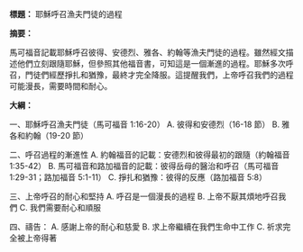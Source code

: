 **標題：** 耶穌呼召漁夫門徒的過程

**摘要：**

馬可福音記載耶穌呼召彼得、安德烈、雅各、約翰等漁夫門徒的過程。雖然經文描述他們立刻跟隨耶穌，但參照其他福音書，可知這是一個漸進的過程。耶穌多次呼召，門徒們經歷掙扎和猶豫，最終才完全降服。這提醒我們，上帝呼召我們的過程可能漫長，需要時間和耐心。

**大綱：**

一、耶穌呼召漁夫門徒（馬可福音 1:16-20）
    A. 彼得和安德烈（16-18 節）
    B. 雅各和約翰（19-20 節）

二、呼召過程的漸進性
    A. 約翰福音的記載：安德烈和彼得最初的跟隨（約翰福音 1:35-42）
    B. 馬可福音和路加福音的記載：彼得岳母的醫治和呼召（馬可福音 1:29-31；路加福音 5:1-11）
    C. 掙扎和猶豫：彼得的反應（路加福音 5:8）

三、上帝呼召的耐心和堅持
    A. 呼召是一個漫長的過程
    B. 上帝不厭其煩地呼召我們
    C. 我們需要耐心和順服

四、禱告：
    A. 感謝上帝的耐心和慈愛
    B. 求上帝繼續在我們生命中工作
    C. 祈求完全被上帝得著